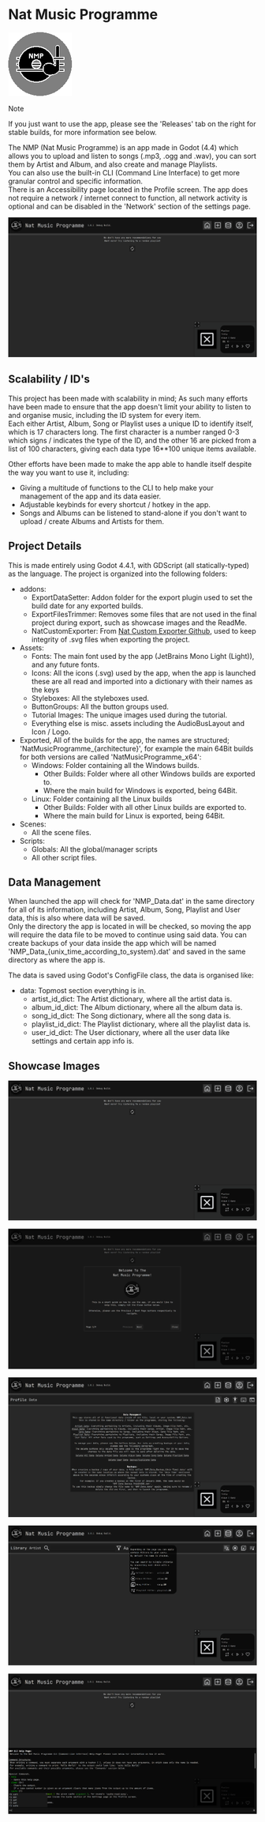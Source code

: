 # Nat Music Programme #

![NMP Logo](Assets/NMP_Icon.png)

> [!Note]
> If you just want to use the app, please see the 'Releases' tab on the right for stable builds, for more information see below.

The NMP (Nat Music Programme) is an app made in Godot (4.4) which allows you to upload and listen to songs (.mp3, .ogg and .wav), you can sort them by Artist and Album, and also create and manage Playlists.  
You can also use the built-in CLI (Command Line Interface) to get more granular control and specific information.  
There is an Accessibility page located in the Profile screen.
The app does not require a network / internet connect to function, all network activity is optional and can be disabled in the 'Network' section of the settings page.

![Showcase Image 1](Assets/ShowcaseImages/Showcase_1.png)

## Scalability / ID's ##

This project has been made with scalability in mind; As such many efforts have been made to ensure that the app doesn't limit your ability to listen to and organise music, including the ID system for every item.  
Each either Artist, Album, Song or Playlist uses a unique ID to identify itself, which is 17 characters long. The first character is a number ranged 0-3 which signs / indicates the type of the ID, and the other 16 are picked from a list of 100 characters, giving each data type 16**100 unique items available.  

Other efforts have been made to make the app able to handle itself despite the way you want to use it, including:  
- Giving a multitude of functions to the CLI to help make your management of the app and its data easier.
- Adjustable keybinds for every shortcut / hotkey in the app.
- Songs and Albums can be listened to stand-alone if you don't want to upload / create Albums and Artists for them.

## Project Details ##

This is made entirely using Godot 4.4.1, with GDScript (all statically-typed) as the language. The project is organized into the following folders:
- addons:
  - ExportDataSetter: Addon folder for the export plugin used to set the build date for any exported builds.
  - ExportFilesTrimmer: Removes some files that are not used in the final project during export, such as showcase images and the ReadMe.
  - NatCustomExporter: From [Nat Custom Exporter Github](https://github.com/NatZombieGames/Nat-Custom-Exporter--Godot-), used to keep integrity of .svg files when exporting the project.
- Assets:
  - Fonts: The main font used by the app (JetBrains Mono Light (Light)), and any future fonts.
  - Icons: All the icons (.svg) used by the app, when the app is launched these are all read and imported into a dictionary with their names as the keys
  - Styleboxes: All the styleboxes used.
  - ButtonGroups: All the button groups used.
  - Tutorial Images: The unique images used during the tutorial.
  - Everything else is misc. assets including the AudioBusLayout and Icon / Logo.
- Exported, All of the builds for the app, the names are structured; 'NatMusicProgramme_{architecture}', for example the main 64Bit builds for both versions are called 'NatMusicProgramme_x64':
  - Windows: Folder containing all the Windows builds.
    - Other Builds: Folder where all other Windows builds are exported to.
    - Where the main build for Windows is exported, being 64Bit.
  - Linux: Folder containing all the Linux builds
    - Other Builds: Folder with all other Linux builds are exported to.
    - Where the main build for Linux is exported, being 64Bit.
- Scenes:
  - All the scene files.
- Scripts:
  - Globals: All the global/manager scripts
  - All other script files.

## Data Management ##

When launched the app will check for 'NMP_Data.dat' in the same directory for all of its information, including Artist, Album, Song, Playlist and User data, this is also where data will be saved.   
Only the directory the app is located in will be checked, so moving the app will require the data file to be moved to continue using said data. You can create backups of your data inside the app which will be named 'NMP_Data_{unix_time_according_to_system}.dat' and saved in the same directory as where the app is.  

The data is saved using Godot's ConfigFile class, the data is organised like:  

- data: Topmost section everything is in.
  - artist_id_dict: The Artist dictionary, where all the artist data is.
  - album_id_dict: The Album dictionary, where all the album data is.
  - song_id_dict: The Song dictionary, where all the song data is.
  - playlist_id_dict: The Playlist dictionary, where all the playlist data is.
  - user_id_dict: The User dictionary, where all the user data like settings and certain app info is.

## Showcase Images ##

![Showcase Image 1](Assets/ShowcaseImages/Showcase_1.png)

![Showcase Image 2](Assets/ShowcaseImages/Showcase_2.png)

![Showcase Image 3](Assets/ShowcaseImages/Showcase_3.png)

![Showcase Image 4](Assets/ShowcaseImages/Showcase_4.png)

![Showcase Image 5](Assets/ShowcaseImages/Showcase_5.png)